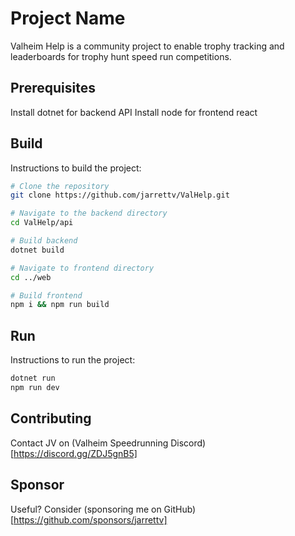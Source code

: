 # Project Name

Valheim Help is a community project to enable trophy tracking and leaderboards for trophy hunt speed run competitions.

## Prerequisites
Install dotnet for backend API
Install node for frontend react

## Build
Instructions to build the project:

```sh
# Clone the repository
git clone https://github.com/jarrettv/ValHelp.git

# Navigate to the backend directory
cd ValHelp/api

# Build backend
dotnet build

# Navigate to frontend directory
cd ../web

# Build frontend
npm i && npm run build
```

## Run
Instructions to run the project:

```sh
dotnet run
npm run dev
```

## Contributing
Contact JV on (Valheim Speedrunning Discord)[https://discord.gg/ZDJ5gnB5]

## Sponsor
Useful? Consider (sponsoring me on GitHub)[https://github.com/sponsors/jarrettv]